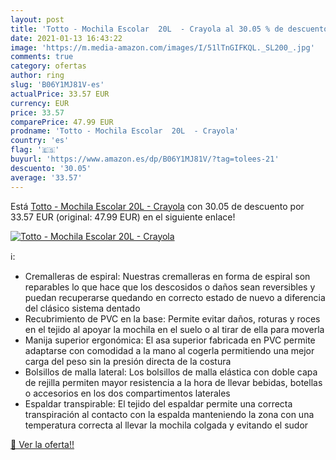 ```yaml
---
layout: post
title: 'Totto - Mochila Escolar  20L  - Crayola al 30.05 % de descuento'
date: 2021-01-13 16:43:22
image: 'https://m.media-amazon.com/images/I/51lTnGIFKQL._SL200_.jpg'
comments: true
category: ofertas
author: ring
slug: 'B06Y1MJ81V-es'
actualPrice: 33.57 EUR
currency: EUR
price: 33.57
comparePrice: 47.99 EUR
prodname: 'Totto - Mochila Escolar  20L  - Crayola'
country: 'es'
flag: '🇪🇸'
buyurl: 'https://www.amazon.es/dp/B06Y1MJ81V/?tag=tolees-21'
descuento: '30.05'
average: '33.57'
---
```


Está [Totto - Mochila Escolar  20L  - Crayola](https://www.amazon.es/dp/B06Y1MJ81V/?tag=tolees-21) con 30.05 de descuento por 33.57 EUR (original: 47.99 EUR) en el siguiente enlace!

[![Totto - Mochila Escolar  20L  - Crayola](https://m.media-amazon.com/images/I/51lTnGIFKQL._SL200_.jpg)](https://www.amazon.es/dp/B06Y1MJ81V/?tag=tolees-21)

ℹ️:

- Cremalleras de espiral: Nuestras cremalleras en forma de espiral son reparables lo que hace que los descosidos o daños sean reversibles y puedan recuperarse quedando en correcto estado de nuevo a diferencia del clásico sistema dentado
- Recubrimiento de PVC en la base: Permite evitar daños, roturas y roces en el tejido al apoyar la mochila en el suelo o al tirar de ella para moverla
- Manija superior ergonómica: El asa superior fabricada en PVC permite adaptarse con comodidad a la mano al cogerla permitiendo una mejor carga del peso sin la presión directa de la costura
- Bolsillos de malla lateral: Los bolsillos de malla elástica con doble capa de rejilla permiten mayor resistencia a la hora de llevar bebidas, botellas o accesorios en los dos compartimentos laterales
- Espaldar transpirable: El tejido del espaldar permite una correcta transpiración al contacto con la espalda manteniendo la zona con una temperatura correcta al llevar la mochila colgada y evitando el sudor

[🛒 Ver la oferta!!](https://www.amazon.es/dp/B06Y1MJ81V/?tag=tolees-21)
